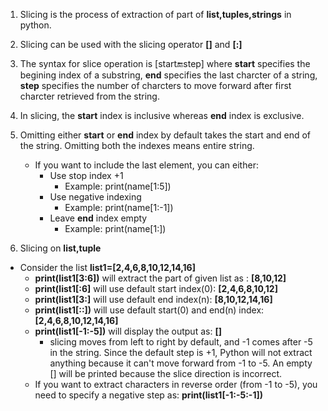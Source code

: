 1. Slicing is the process of extraction of part of **list,tuples,strings** in python.
2. Slicing can be used with the slicing operator **[]** and **[:]**
3. The syntax for slice operation is [start:end:step] where **start** specifies the begining index of a substring, **end** specifies the last charcter of a string, **step** specifies the number of charcters to move forward after first charcter retrieved from the string.
4. In slicing, the **start** index is inclusive whereas **end** index is exclusive.
5. Omitting either **start** or **end** index by default takes the start and end of the string. Omitting both the indexes means entire string.
   - If you want to include the last element, you can either:
     - Use stop index +1
       - Example: print(name[1:5])
     - Use negative indexing
       - Example: print(name[1:-1])
     - Leave **end** index empty
       - Example: print(name[1:])
         
6. Slicing on **list,tuple**
  - Consider the list  **list1=[2,4,6,8,10,12,14,16]**
     - **print(list1[3:6])** will extract the part of given list as : **[8,10,12]**
     - **print(list1[:6]** will use default start index(0): **[2,4,6,8,10,12]**
     - **print(list1[3:]** will use default end index(n): **[8,10,12,14,16]**
     - **print(list1[::])** will use default start(0) and end(n) index: **[2,4,6,8,10,12,14,16]**
     - **print(list1[-1:-5])** will display the output as: **[]**
       - slicing moves from left to right by default, and -1 comes after -5 in the string. Since the default step is +1, Python will not extract anything because it can't move forward from -1 to -5. An empty [] will be printed because the slice direction is incorrect.
     - If you want to extract characters in reverse order (from -1 to -5), you need to specify a negative step as: **print(list1[-1:-5:-1])**
